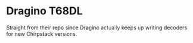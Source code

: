 # Dragino T68DL

Straight from their repo since Dragino actually keeps up writing decoders for new Chirpstack versions.
